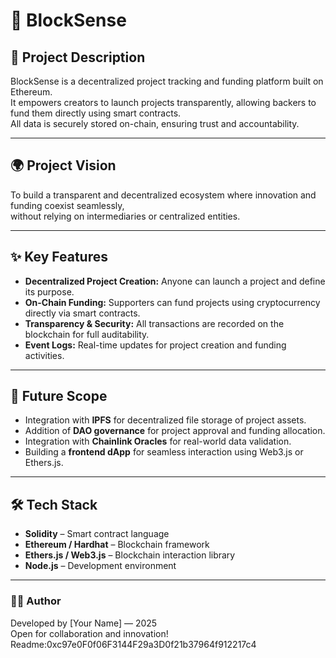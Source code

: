 # 🧱 BlockSense

## 📖 Project Description
BlockSense is a decentralized project tracking and funding platform built on Ethereum.  
It empowers creators to launch projects transparently, allowing backers to fund them directly using smart contracts.  
All data is securely stored on-chain, ensuring trust and accountability.

---

## 🌍 Project Vision
To build a transparent and decentralized ecosystem where innovation and funding coexist seamlessly,  
without relying on intermediaries or centralized entities.

---

## ✨ Key Features
- **Decentralized Project Creation:** Anyone can launch a project and define its purpose.  
- **On-Chain Funding:** Supporters can fund projects using cryptocurrency directly via smart contracts.  
- **Transparency & Security:** All transactions are recorded on the blockchain for full auditability.  
- **Event Logs:** Real-time updates for project creation and funding activities.

---

## 🚀 Future Scope
- Integration with **IPFS** for decentralized file storage of project assets.  
- Addition of **DAO governance** for project approval and funding allocation.  
- Integration with **Chainlink Oracles** for real-world data validation.  
- Building a **frontend dApp** for seamless interaction using Web3.js or Ethers.js.  

---

## 🛠️ Tech Stack
- **Solidity** – Smart contract language  
- **Ethereum / Hardhat** – Blockchain framework  
- **Ethers.js / Web3.js** – Blockchain interaction library  
- **Node.js** – Development environment  

---

### 👨‍💻 Author
Developed by [Your Name] — 2025  
Open for collaboration and innovation!
Readme:0xc97e0F0f06F3144F29a3D0f21b37964f912217c4 
